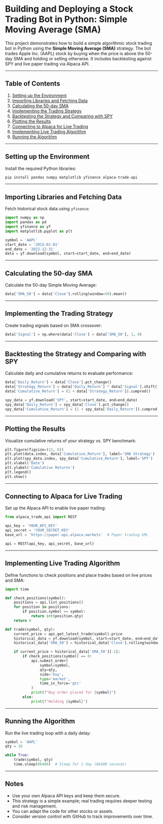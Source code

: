 # Building and Deploying a Stock Trading Bot in Python: Simple Moving Average (SMA)

This project demonstrates how to build a simple algorithmic stock trading bot in Python using the **Simple Moving Average (SMA)** strategy. The bot trades Apple Inc. (AAPL) stock by buying when the price is above the 50-day SMA and holding or selling otherwise. It includes backtesting against SPY and live paper trading via Alpaca API.

---

## Table of Contents

1. [Setting up the Environment](#setting-up-the-environment)
2. [Importing Libraries and Fetching Data](#importing-libraries-and-fetching-data)
3. [Calculating the 50-day SMA](#calculating-the-50-day-sma)
4. [Implementing the Trading Strategy](#implementing-the-trading-strategy)
5. [Backtesting the Strategy and Comparing with SPY](#backtesting-the-strategy-and-comparing-with-spy)
6. [Plotting the Results](#plotting-the-results)
7. [Connecting to Alpaca for Live Trading](#connecting-to-alpaca-for-live-trading)
8. [Implementing Live Trading Algorithm](#implementing-live-trading-algorithm)
9. [Running the Algorithm](#running-the-algorithm)

---

## Setting up the Environment

Install the required Python libraries:

```bash
pip install pandas numpy matplotlib yfinance alpaca-trade-api
```

---

## Importing Libraries and Fetching Data

Fetch historical stock data using `yfinance`:

```python
import numpy as np
import pandas as pd
import yfinance as yf
import matplotlib.pyplot as plt

symbol = 'AAPL'
start_date = '2015-01-01'
end_date = '2022-12-31'
data = yf.download(symbol, start=start_date, end=end_date)
```

---

## Calculating the 50-day SMA

Calculate the 50-day Simple Moving Average:

```python
data['SMA_50'] = data['Close'].rolling(window=50).mean()
```

---

## Implementing the Trading Strategy

Create trading signals based on SMA crossover:

```python
data['Signal'] = np.where(data['Close'] > data['SMA_50'], 1, 0)
```

---

## Backtesting the Strategy and Comparing with SPY

Calculate daily and cumulative returns to evaluate performance:

```python
data['Daily_Return'] = data['Close'].pct_change()
data['Strategy_Return'] = data['Daily_Return'] * data['Signal'].shift(1)
data['Cumulative_Return'] = (1 + data['Strategy_Return']).cumprod()

spy_data = yf.download('SPY', start=start_date, end=end_date)
spy_data['Daily_Return'] = spy_data['Close'].pct_change()
spy_data['Cumulative_Return'] = (1 + spy_data['Daily_Return']).cumprod()
```

---

## Plotting the Results

Visualize cumulative returns of your strategy vs. SPY benchmark:

```python
plt.figure(figsize=(12, 6))
plt.plot(data.index, data['Cumulative_Return'], label='SMA Strategy')
plt.plot(spy_data.index, spy_data['Cumulative_Return'], label='SPY')
plt.xlabel('Date')
plt.ylabel('Cumulative Returns')
plt.legend()
plt.show()
```

---

## Connecting to Alpaca for Live Trading

Set up the Alpaca API to enable live paper trading:

```python
from alpaca_trade_api import REST

api_key = 'YOUR_API_KEY'
api_secret = 'YOUR_SECRET_KEY'
base_url = 'https://paper-api.alpaca.markets'  # Paper trading URL

api = REST(api_key, api_secret, base_url)
```

---

## Implementing Live Trading Algorithm

Define functions to check positions and place trades based on live prices and SMA:

```python
import time

def check_positions(symbol):
    positions = api.list_positions()
    for position in positions:
        if position.symbol == symbol:
            return int(position.qty)
    return 0

def trade(symbol, qty):
    current_price = api.get_latest_trade(symbol).price
    historical_data = yf.download(symbol, start=start_date, end=end_date, interval='1d')
    historical_data['SMA_50'] = historical_data['Close'].rolling(window=50).mean()

    if current_price > historical_data['SMA_50'][-1]:
        if check_positions(symbol) == 0:
            api.submit_order(
                symbol=symbol,
                qty=qty,
                side='buy',
                type='market',
                time_in_force='gtc'
            )
            print(f"Buy order placed for {symbol}")
        else:
            print(f"Holding {symbol}")
```

---

## Running the Algorithm

Run the live trading loop with a daily delay:

```python
symbol = 'AAPL'
qty = 10

while True:
    trade(symbol, qty)
    time.sleep(86400)  # Sleep for 1 day (86400 seconds)
```

---

## Notes

* Use your own Alpaca API keys and keep them secure.
* This strategy is a simple example; real trading requires deeper testing and risk management.
* You can adapt the code for other stocks or assets.
* Consider version control with GitHub to track improvements over time.

